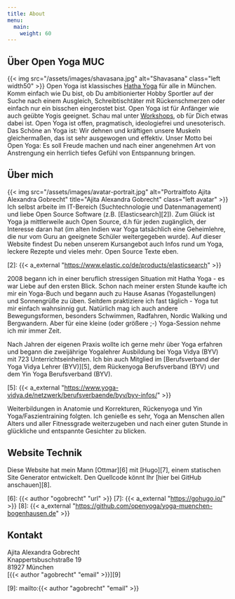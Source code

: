 ```yaml
---
title: About
menu:
  main:
    weight: 60
---
```


## Über Open Yoga MUC

{{< img src="/assets/images/shavasana.jpg" alt="Shavasana" class="left width50" >}} Open Yoga ist klassisches [Hatha Yoga][0] für alle in München. Komm einfach wie Du bist, ob Du ambitionierter Hobby Sportler auf der Suche nach einem Ausgleich, Schreibtischtäter mit Rückenschmerzen oder einfach nur ein bisschen eingerostet bist. Open Yoga ist für Anfänger wie auch geübte Yogis geeignet. Schau mal unter [Workshops][1], ob für Dich etwas dabei ist. Open Yoga ist offen, pragmatisch, ideologiefrei und unesoterisch. Das Schöne an Yoga ist: Wir dehnen und kräftigen unsere Muskeln  gleichermaßen, das ist sehr ausgewogen und effektiv. Unser Motto bei Open Yoga: Es soll Freude machen und nach einer angenehmen Art von Anstrengung ein herrlich tiefes Gefühl von Entspannung bringen.

[0]: /artikel/2017/was-ist-yoga
[1]: /workshops/


## Über mich

{{< img src="/assets/images/avatar-portrait.jpg" alt="Portraitfoto Ajita Alexandra Gobrecht" title="Ajita Alexandra Gobrecht" class="left avatar" >}} Ich selbst arbeite im IT-Bereich (Suchtechnologie und Datenmanagement) und liebe Open Source Software (z.B. [Elasticsearch][2]). Zum Glück ist Yoga ja mittlerweile auch Open Source, d.h für jeden zugänglich, der Interesse daran hat (im alten Indien  war Yoga tatsächlich eine Geheimlehre, die nur vom Guru an geeignete Schüler weitergegeben wurde). Auf dieser Website findest Du neben unserem Kursangebot auch Infos rund um Yoga, leckere Rezepte und vieles mehr. Open Source Texte eben.

[2]: {{< a_external "https://www.elastic.co/de/products/elasticsearch" >}}


2008 begann ich in einer beruflich stressigen Situation mit Hatha Yoga - es war Liebe auf den ersten Blick. Schon nach meiner ersten Stunde kaufte ich mir ein Yoga-Buch und begann auch zu Hause Asanas (Yogastellungen) und Sonnengrüße zu üben. Seitdem praktiziere ich fast täglich - Yoga tut mir einfach wahnsinnig gut. Natürlich mag ich auch andere Bewegungsformen, besonders Schwimmen, Radfahren, Nordic Walking und Bergwandern. Aber für eine kleine (oder größere ;-) Yoga-Session nehme ich mir immer Zeit.


Nach Jahren der eigenen Praxis wollte ich gerne mehr über Yoga erfahren und begann die zweijährige Yogalehrer Ausbildung bei Yoga Vidya (BYV) mit 723 Unterrichtseinheiten. Ich bin auch Mitglied im [Berufsverband der Yoga Vidya Lehrer (BYV)][5], dem Rückenyoga Berufsverband (BYV) und dem Yin Yoga Berufsverband (BYV).

[5]: {{< a_external "https://www.yoga-vidya.de/netzwerk/berufsverbaende/byv/byv-infos/" >}}


Weiterbildungen in Anatomie und Korrekturen, Rückenyoga und Yin Yoga/Faszientraining folgten. Ich genieße es sehr, Yoga an Menschen allen Alters und aller Fitnessgrade weiterzugeben und nach einer guten Stunde in glückliche und entspannte Gesichter zu blicken.


## Website Technik

Diese Website hat mein Mann [Ottmar][6] mit [Hugo][7], einem statischen Site Generator entwickelt. Den Quellcode könnt Ihr [hier bei GitHub anschauen][8].

[6]: {{< author "ogobrecht" "url" >}}
[7]: {{< a_external "https://gohugo.io/" >}}
[8]: {{< a_external "https://github.com/openyoga/yoga-muenchen-bogenhausen.de" >}}


## Kontakt

Ajita Alexandra Gobrecht  
Knappertsbuschstraße 19  
81927 München    
[{{< author "agobrecht" "email" >}}][9]

[9]: mailto:{{< author "agobrecht" "email" >}}
